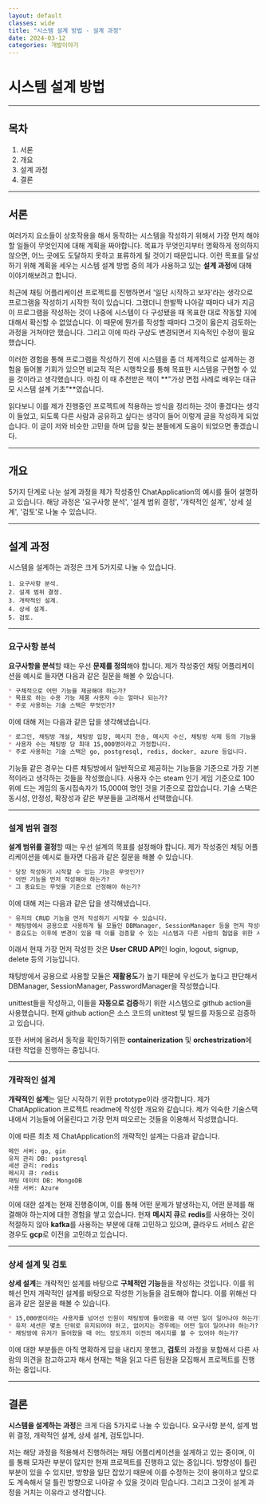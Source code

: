 ```yaml
---
layout: default
classes: wide
title: "시스템 설계 방법 - 설계 과정"
date: 2024-03-12
categories: 개발이야기
---
```


# 시스템 설계 방법


---


## 목차

1. 서론
2. 개요
3. 설계 과정
4. 결론

---

## 서론

여러가지 요소들이 상호작용을 해서 동작하는 시스템을 작성하기 위해서 가장 먼저 해야 할 일들이 무엇인지에 대해 계획을 짜야합니다. 목표가 무엇인지부터 명확하게 정의하지 않으면, 어느 곳에도 도달하지 못하고 표류하게 될 것이기 때문입니다. 이런 목표를 달성하기 위해 계획을 세우는 시스템 설계 방법 중의 제가 사용하고 있는 **설계 과정**에 대해 이야기해보려고 합니다.

최근에 채팅 어플리케이션 프로젝트를 진행하면서 '일단 시작하고 보자'라는 생각으로 프로그램을 작성하기 시작한 적이 있습니다. 그랬더니 한발짝 나아갈 때마다 내가 지금 이 프로그램을 작성하는 것이 나중에 시스템이 다 구성됐을 때 목표한 대로 작동할 지에 대해서 확신할 수 없었습니다. 이 때문에 뭔가를 작성할 때마다 그것이 옳은지 검토하는 과정을 거쳐야만 했습니다. 그리고 이에 따라 구상도 변경되면서 지속적인 수정이 필요했습니다.

이러한 경험을 통해 프로그램을 작성하기 전에 시스템을 좀 더 체계적으로 설계하는 경험을 들어볼 기회가 있으면 비교적 적은 시행착오를 통해 목표한 시스템을 구현할 수 있을 것이라고 생각했습니다. 마침 이 때 추천받은 책이 **"가상 면접 사례로 배우는 대규모 시스템 설계 기초"**였습니다.

읽다보니 이를 제가 진행중인 프로젝트에 적용하는 방식을 정리하는 것이 좋겠다는 생각이 들었고, 되도록 다른 사람과 공유하고 싶다는 생각이 들어 이렇게 글을 작성하게 되었습니다. 이 글이 저와 비슷한 고민을 하며 답을 찾는 분들에게 도움이 되었으면 좋겠습니다.

---

## 개요

5가지 단계로 나눈 설계 과정을 제가 작성중인 ChatApplication의 예시를 들어 설명하고 있습니다. 해당 과정은 '요구사항 분석', '설계 범위 결정', '개략적인 설계', '상세 설계', '검토'로 나눌 수 있습니다.

---

## 설계 과정

시스템을 설계하는 과정은 크게 5가지로 나눌 수 있습니다.

```
1. 요구사항 분석.
2. 설계 범위 결정.
3. 개략적인 설계.
4. 상세 설계.
5. 검토.
```

---

### 요구사항 분석

**요구사항을 분석**할 때는 우선 **문제를 정의**해야 합니다. 제가 작성중인 채팅 어플리케이션을 예시로 들자면 다음과 같은 질문을 해볼 수 있습니다.

```md
* 구체적으로 어떤 기능을 제공해야 하는가?
* 목표로 하는 수용 가능 제품 사용자 수는 얼마나 되는가?
* 주로 사용하는 기술 스택은 무엇인가?
```

이에 대해 저는 다음과 같은 답을 생각해냈습니다.

```md
* 로그인, 채팅방 개설, 채팅방 입장, 메시지 전송, 메시지 수신, 채팅방 삭제 등의 기능을 제공해야 합니다.
* 사용자 수는 채팅방 당 최대 15,000명이라고 가정합니다.
* 주로 사용하는 기술 스택은 go, postgresql, redis, docker, azure 등입니다.
```

기능들 같은 경우는 다른 채팅방에서 일반적으로 제공하는 기능들을 기준으로 가장 기본적이라고 생각하는 것들을 작성했습니다. 사용자 수는 steam 인기 게임 기준으로 100위에 드는 게임의 동시접속자가 15,000여 명인 것을 기준으로 잡았습니다. 기술 스택은 동시성, 안정성, 확장성과 같은 부분들을 고려해서 선택했습니다.

---

### 설계 범위 결정

**설계 범위를 결정**할 때는 우선 설계의 목표를 설정해야 합니다. 제가 작성중인 채팅 어플리케이션을 예시로 들자면 다음과 같은 질문을 해볼 수 있습니다.

```md
* 당장 작성하기 시작할 수 있는 기능은 무엇인가?
* 어떤 기능을 먼저 작성해야 하는가?
* 그 중요도는 무엇을 기준으로 선정해야 하는가?
```

이에 대해 저는 다음과 같은 답을 생각해냈습니다.

```md
* 유저의 CRUD 기능을 먼저 작성하기 시작할 수 있습니다.
* 채팅방에서 공용으로 사용하게 될 모듈인 DBManager, SessionManager 등을 먼저 작성해야 합니다.
* 중요도는 이후에 변경이 있을 때 이를 검증할 수 있는 시스템과 다른 사람의 협업을 위한 시스템을 먼저 작성해야 합니다.
```

이래서 현재 가장 먼저 작성한 것은 **User CRUD API**인 login, logout, signup, delete 등의 기능입니다.

채팅방에서 공용으로 사용할 모듈은 **재활용도**가 높기 때문에 우선도가 높다고 판단해서 DBManager, SessionManager, PasswordManager을 작성했습니다.

unittest들을 작성하고, 이들을 **자동으로 검증**하기 위한 시스템으로 github action을 사용했습니다. 현재 github action은 소스 코드의 unittest 및 빌드를 자동으로 검증하고 있습니다.

또한 서버에 올려서 동작을 확인하기위한 **containerization** 및 **orchestrization**에 대한 작업을 진행하는 중입니다.

---

### 개략적인 설계

**개략적인 설계**는 일단 시작하기 위한 prototype이라 생각합니다. 제가 ChatApplication 프로젝트 readme에 작성한 개요와 같습니다. 제가 익숙한 기술스택 내에서 기능들에 어울린다고 가장 먼저 떠오르는 것들을 이용해서 작성했습니다.

이에 따른 최초 제 ChatApplication의 개략적인 설계는 다음과 같습니다.

```md
메인 서버: go, gin
유저 관리 DB: postgresql
세션 관리: redis
메시지 큐: redis
채팅 데이터 DB: MongoDB
사용 서버: Azure
```

이에 대한 설계는 현재 진행중이며, 이를 통해 어떤 문제가 발생하는지, 어떤 문제를 해결해야 하는지에 대한 경험을 쌓고 있습니다. 현재 **메시지 큐**로 **redis**를 사용하는 것이 적절하지 않아 **kafka**를 사용하는 부분에 대해 고민하고 있으며, 클라우드 서비스 같은 경우도 **gcp**로 이전을 고민하고 있습니다.

---

### 상세 설계 및 검토

**상세 설계**는 개략적인 설계를 바탕으로 **구체적인 기능**들을 작성하는 것입니다. 이를 위해선 먼저 개략적인 설계를 바탕으로 작성한 기능들을 검토해야 합니다. 이를 위해선 다음과 같은 질문을 해볼 수 있습니다.

```md
* 15,000명이라는 사용자를 넘어선 인원이 채팅방에 들어왔을 때 어떤 일이 일어나야 하는가?
* 유저 세션은 몇초 단위로 유지되어야 하고, 없어지는 경우에는 어떤 일이 일어나야 하는가?
* 채팅방에 유저가 들어왔을 때 어느 정도까지 이전의 메시지를 볼 수 있어야 하는가?
```

이에 대한 부분들은 아직 명확하게 답을 내리지 못했고, **검토**의 과정을 포함해서 다른 사람의 의견을 참고하고자 해서 현재는 책을 읽고 다른 팀원을 모집해서 프로젝트를 진행하는 중입니다.

---

## 결론

**시스템을 설계하는 과정**은 크게 다음 5가지로 나눌 수 있습니다. 요구사항 분석, 설계 범위 결정, 개략적인 설계, 상세 설계, 검토입니다.

저는 해당 과정을 적용해서 진행하려는 채팅 어플리케이션을 설계하고 있는 중이며, 이를 통해 모자란 부분이 많지만 현재 프로젝트를 진행하고 있는 중입니다. 방향성이 틀린 부분이 있을 수 있지만, 방향을 일단 잡았기 때문에 이를 수정하는 것이 용이하고 앞으로도 계속해서 덜 틀린 방향으로 나아갈 수 있을 것이라 믿습니다. 그리고 그것이 설계 과정을 거치는 이유라고 생각합니다.